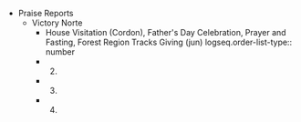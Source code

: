- Praise Reports
	- Victory Norte
		- House Visitation (Cordon), Father's Day Celebration, Prayer and Fasting, Forest Region Tracks Giving (jun)
		  logseq.order-list-type:: number
		- 2.
		- 3.
		- 4.